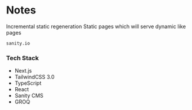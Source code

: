 # Notes

Incremental static regeneration
Static pages which will serve dynamic like pages

`sanity.io`

### Tech Stack
- Next.js
- TailwindCSS 3.0
- TypeScript
- React
- Sanity CMS
- GROQ